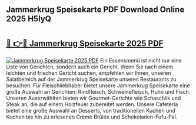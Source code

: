 ## Jammerkrug Speisekarte PDF Download Online 2025 H5lyQ

# <h2><a href="http://gc760we.nevu.top/?p=Jammerkrug+Speisekarte">🔗 👉🔴 Jammerkrug Speisekarte 2025 PDF</a></h2>

[![Jammerkrug Speisekarte 2025 PDF](https://i.imgur.com/dBaPXMq.png)](http://gc760we.nevu.top/?p=Jammerkrug+Speisekarte)
Ein Essensmenü ist nicht nur eine Liste von Gerichten, sondern auch ein Gericht. Wenn Sie nach einem leichten und frischen Gericht suchen, empfehlen wir Ihnen, unseren Salatbereich auf der Jammerkrug Speisekarte unseres Restaurants zu besuchen. Für Fleischliebhaber bietet unsere Jammerkrug Speisekarte eine große Auswahl an Gerichten: Rindfleisch, Schweinefleisch, Huhn und Fisch. Unseren Auserwählten bieten wir Gourmet-Gerichte wie Schaschlik und Steak an, die auf einem Holzfeuer zubereitet werden. Unsere Cafeteria bietet eine große Auswahl an Desserts, von traditionellen Kuchen und Kuchen bis hin zu erlesenen Crème Brûlée und Schokoladen-Fufu-Pai.
